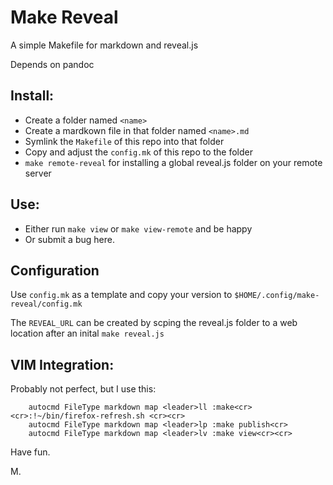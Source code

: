 # Make Reveal

A simple Makefile for markdown and reveal.js

Depends on pandoc

## Install:

- Create a folder named `<name>`
- Create a mardkown file in that folder named `<name>.md`
- Symlink the `Makefile` of this repo into that folder
- Copy and adjust the `config.mk` of this repo to the folder
- `make remote-reveal` for installing a global reveal.js folder on your
    remote server

## Use:
- Either run `make view`  or `make view-remote` and be happy
- Or submit a bug here.

## Configuration

Use `config.mk` as a template and copy your version to
`$HOME/.config/make-reveal/config.mk`

The `REVEAL_URL` can be created by scping the reveal.js folder to a web
location after an inital `make reveal.js`

## VIM Integration:
Probably not perfect, but I use this:
```
    autocmd FileType markdown map <leader>ll :make<cr><cr>:!~/bin/firefox-refresh.sh <cr><cr>
    autocmd FileType markdown map <leader>lp :make publish<cr>
    autocmd FileType markdown map <leader>lv :make view<cr><cr>
```


Have fun.

M.

